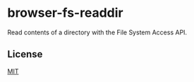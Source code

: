 # browser-fs-readdir

Read contents of a directory with the File System Access API.

## License

[MIT](LICENSE)
